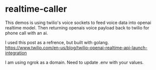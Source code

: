 # realtime-caller

This demos is using twilio's voice sockets to feed voice data into openai realtime model. Then returning openais voice payload back to twilio for phone call with an ai.

I used this post as a refrence, but built with golang. https://www.twilio.com/en-us/blog/twilio-openai-realtime-api-launch-integration 

I am using ngrok as a domain. Need to update .env with your values.